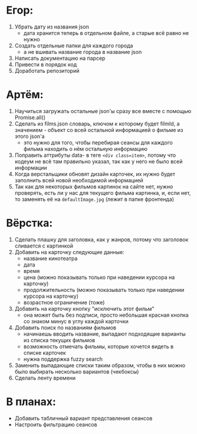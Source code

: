 # Егор:
1. Убрать дату из названия json
    - дата хранится теперь в отдельном файле, а старые всё равно не нужно
2. Создать отдельные папки для каждого города
    - а не вшивать название города в название json
3. Написать документацию на парсер
4. Привести в порядок код
5. Доработать репозиторий

# Артём:
1. Научиться загружать остальные json'ы сразу все вместе с помощью Promise.all()
2. Сделать из films.json словарь, ключом к которому будет filmId, а значением - объект со всей остальной информацией о фильме из этого json'а
    - это нужно для того, чтобы перебирая сеансы для каждого фильма находить о нём остальную информацию
3. Поправить аттрибуты data- в теге `<div class=item>`, потому что кодеум не всё там правильно указал, так как у него не было всей информации
4. Когда верстальщики обновят дизайн карточек, их нужно будет заполнить всей новой необходимой информацией
5. Так как для некоторых фильмов картинок на сайте нет, нужно проверять, есть ли у нас для текущего фильма картинка, и, если нет, то заменять её на `defaultImage.jpg` (лежит в папке фронтенда)


# Вёрстка:
1. Сделать плашку для заголовка, как у жанров, потому что заголовок сливается с картинкой
2. Добавить на карточку следующие данные:
	- название кинотеатра
	- дата
	- время
	- цена (можно показывать только при наведении курсора на карточку)
	- продолжительность (можно показывать только при наведении курсора на карточку)
    - возрастное ограничение (тоже)
3. Добавить на карточку кнопку "исключить этот фильм"
    - она может быть без подписи, просто небольшая красная кнопка со знаком минус в углу каждой карточки
4. Добавить поиск по названиям фильмов
    - начинаешь вводить название, выпадают подходящие варианты из списка текущих фильмов
    - возможность отмечать фильмы, которые хочется видеть в списке карточек
    - нужна поддержка fuzzy search
4. Заменить выпадающие списки таким образом, чтобы в них можно было выбирать несколько вариантов (чекбоксы)
5. Сделать ленту времени


# В планах:
- Добавить табличный вариант представления сеансов
- Настроить фильтрацию сеансов